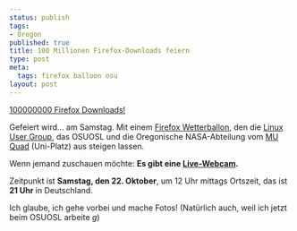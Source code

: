 ```yaml
--- 
status: publish
tags: 
- Oregon
published: true
title: 100 Millionen Firefox-Downloads feiern
type: post
meta: 
  tags: firefox balloon osu
layout: post
---
```

<a href="http://en.magenson.de/2005/10/19/memorable-software-week/">100000000 Firefox Downloads!</a>

Gefeiert wird... am Samstag. Mit einem <a href="http://lug.oregonstate.edu/news/?p=27">Firefox Wetterballon</a>, den die <a href="http://lug.oregonstate.edu/">Linux User Group</a>, das OSUOSL und die Oregonische NASA-Abteilung vom <a href="http://webcam.oregonstate.edu/">MU Quad</a> (Uni-Platz) aus steigen lassen.

Wenn jemand zuschauen möchte: <strong>Es gibt eine <a href="http://webcam.oregonstate.edu/streaming.php">Live-Webcam</a>.</strong>

Zeitpunkt ist <strong>Samstag, den 22. Oktober</strong>, um 12 Uhr mittags Ortszeit, das ist <strong>21 Uhr</strong> in Deutschland.

Ich glaube, ich gehe vorbei und mache Fotos! (Natürlich auch, weil ich jetzt beim OSUOSL arbeite *g*)
